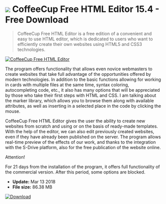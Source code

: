 # ![](https://cdn.softexe.net/static/icon/8/coffeecup-free-html-editor-10555.png) CoffeeCup Free HTML Editor 15.4 - Free Download

> CoffeeCup Free HTML Editor is a free edition of a convenient and easy to use HTML editor, which is dedicated to users who want to efficiently create their own websites using HTML5 and CSS3 technologies.

[![CoffeeCup Free HTML Editor](https://gallery.dpcdn.pl/imgc/Tools/10911/g_-_420x350_1.5_-_x20121026155906_00.png)](https://softexe.net/win/development-it/web-applications/coffeecup-free-html-editor:pReee.html)

The program offers functionality that allows even novice webmasters to create websites that take full advantage of the opportunities offered by modern technologies. In addition to the basic functions allowing for working in cards with multiple files at the same time, syntax coloring, autocompleting code, etc., it also has many options that will be appreciated by those who take their first steps with HTML and CSS. I am talking about the marker library, which allows you to browse them along with available attributes, as well as inserting in a selected place in the code by clicking the mouse.
 
 CoffeeCup Free HTML Editor gives the user the ability to create new websites from scratch and using or on the basis of ready-made templates. With the help of the editor, we can also edit previously created websites, even if they have already been published on the server. The program allows real-time preview of the effects of our work, and thanks to the integration with the S-Drive platform, also for the free publication of the website online.
 
 Attention!
 
 For 21 days from the installation of the program, it offers full functionality of the commercial version. After this period, some options are blocked.


- **Update:** Mar 13 2018
- **File size:** 86.38 MB

[![Download](https://cdn.softexe.net/static/img/download.png)](https://softexe.net/win/development-it/web-applications/coffeecup-free-html-editor:pReee.html)

